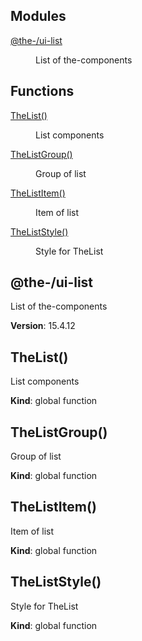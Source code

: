 <!--- Code generated by @the-/script-doc. DO NOT EDIT. -->

## Modules

<dl>
<dt><a href="#module_@the-/ui-list">@the-/ui-list</a></dt>
<dd><p>List of the-components</p>
</dd>
</dl>

## Functions

<dl>
<dt><a href="#TheList">TheList()</a></dt>
<dd><p>List components</p>
</dd>
<dt><a href="#TheListGroup">TheListGroup()</a></dt>
<dd><p>Group of list</p>
</dd>
<dt><a href="#TheListItem">TheListItem()</a></dt>
<dd><p>Item of list</p>
</dd>
<dt><a href="#TheListStyle">TheListStyle()</a></dt>
<dd><p>Style for TheList</p>
</dd>
</dl>

<a name="module_@the-/ui-list"></a>

## @the-/ui-list
List of the-components

**Version**: 15.4.12  
<a name="TheList"></a>

## TheList()
List components

**Kind**: global function  
<a name="TheListGroup"></a>

## TheListGroup()
Group of list

**Kind**: global function  
<a name="TheListItem"></a>

## TheListItem()
Item of list

**Kind**: global function  
<a name="TheListStyle"></a>

## TheListStyle()
Style for TheList

**Kind**: global function  
